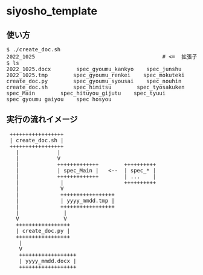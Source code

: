 # siyosho_template
## 使い方
<pre>
$ ./create_doc.sh 
2022_1025                                        # <=  拡張子なしファイル名が出力される
$ ls
2022_1025.docx        spec_gyoumu_kankyo    spec_junshu
2022_1025.tmp        spec_gyoumu_renkei    spec_mokuteki
create_doc.py        spec_gyoumu_syousai    spec_nouhin
create_doc.sh        spec_himitsu        spec_tyosakuken
spec_Main        spec_hituyou_gijutu    spec_tyuui
spec_gyoumu_gaiyou    spec_hosyou
</pre>

## 実行の流れイメージ
<pre>
 +++++++++++++++++
 | create_doc.sh |
 +++++++++++++++++
   |            |
   |            V
   |            +++++++++++++        ++++++++++
   |            | spec_Main |   <--  | spec_* |
   |            +++++++++++++        | ...    |
   |             |                   ++++++++++   
   |             V
   |             +++++++++++++++++
   |             | yyyy_mmdd.tmp |
   |             +++++++++++++++++
   |              |
   V              V
   +++++++++++++++++
   | create_doc.py |
   +++++++++++++++++
    |
    V
    ++++++++++++++++++
    | yyyy_mmdd.docx |
    ++++++++++++++++++
</pre>
